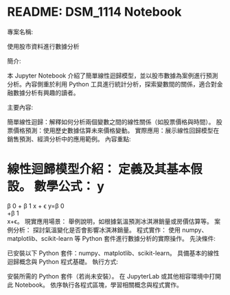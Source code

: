 # README: DSM_1114 Notebook
專案名稱:

使用股市資料進行數據分析

簡介:

本 Jupyter Notebook 介紹了簡單線性迴歸模型，並以股市數據為案例進行預測分析。內容側重於利用 Python 工具進行統計分析，探索變數間的關係，適合對金融數據分析有興趣的讀者。

主要內容:

簡單線性迴歸：解釋如何分析兩個變數之間的線性關係（如股票價格與時間）。
股票價格預測：使用歷史數據估算未來價格變動。
實際應用：展示線性回歸模型在銷售預測、經濟分析中的應用範例。
內容重點:

線性迴歸模型介紹：
定義及其基本假設。
數學公式：
y
=
β
0
+
β
1
x
+
ϵ
y=β 
0
​	
 +β 
1
​	
 x+ϵ。
現實應用場景：
舉例說明，如根據氣溫預測冰淇淋銷量或房價估算等。
案例分析：
探討氣溫變化是否會影響冰淇淋銷量。
程式實作：
使用 numpy、matplotlib、scikit-learn 等 Python 套件進行數據分析的實際操作。
先決條件:

已安裝以下 Python 套件：numpy、matplotlib、scikit-learn。
具備基本的線性迴歸概念與 Python 程式基礎。
執行方式:

安裝所需的 Python 套件（若尚未安裝）。
在 JupyterLab 或其他相容環境中打開此 Notebook。
依序執行各程式區塊，學習相關概念與程式實作。
